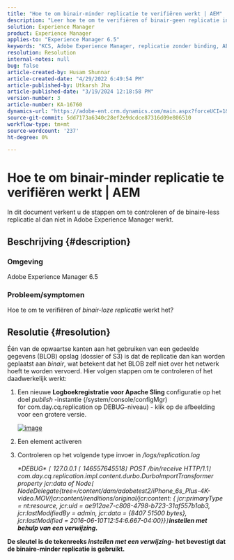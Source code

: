 ```yaml
---
title: "Hoe te om binair-minder replicatie te verifiëren werkt | AEM"
description: "Leer hoe te om te verifiëren of binair-geen replicatie in Adobe Experience Manager werkt of niet."
solution: Experience Manager
product: Experience Manager
applies-to: "Experience Manager 6.5"
keywords: "KCS, Adobe Experience Manager, replicatie zonder binding, AEM"
resolution: Resolution
internal-notes: null
bug: false
article-created-by: Husam Shunnar
article-created-date: "4/29/2022 6:49:54 PM"
article-published-by: Utkarsh Jha
article-published-date: "3/19/2024 12:18:58 PM"
version-number: 3
article-number: KA-16760
dynamics-url: "https://adobe-ent.crm.dynamics.com/main.aspx?forceUCI=1&pagetype=entityrecord&etn=knowledgearticle&id=5df78e22-edc7-ec11-a7b6-0022480a1d64"
source-git-commit: 5dd7173a6340c28ef2e9dcdce87316d09e806510
workflow-type: tm+mt
source-wordcount: '237'
ht-degree: 0%

---
```


# Hoe te om binair-minder replicatie te verifiëren werkt | AEM


In dit document verkent u de stappen om te controleren of de binaire-less replicatie al dan niet in Adobe Experience Manager werkt.

## Beschrijving {#description}


### <b>Omgeving</b>

Adobe Experience Manager 6.5



### <b>Probleem/symptomen</b>

Hoe te om te verifiëren of *binair-loze replicatie* werkt het?


## Resolutie {#resolution}


Één van de opwaartse kanten aan het gebruiken van een gedeelde gegevens (BLOB) opslag (dossier of S3) is dat de replicatie dan kan worden geplaatst aan *binair*, wat betekent dat het BLOB zelf niet over het netwerk hoeft te worden vervoerd. Hier volgen stappen om te controleren of het daadwerkelijk werkt:

1. Een nieuwe <b>Logboekregistratie voor Apache Sling</b> configuratie op het doel *publish* -instantie (/system/console/configMgr) for com.day.cq.replication op DEBUG-niveau) - klik op de afbeelding voor een grotere versie.<br>

   [![image](https://64.media.tumblr.com/7399cc8fc96a1bb17456e9aff2af2999/tumblr_inline_p9j3kgHl8K1r414c2_500.png)](https://href.li/?http://jayan.kandathil.ca/CQ-OPS/aem62/LoggingLogger-Replication.png)
2. Een element activeren


3. Controleren op het volgende type invoer in */logs/replication.log*

   *\*DEBUG\* `[` 127.0.0.1 `[` 146557645518`]`  POST /bin/receive HTTP/1.1`]`  com.day.cq.replication.impl.content.durbo.DurboImportTransformer property jcr:data of Node`[` NodeDelegate{tree=/content/dam/adobetest2/iPhone_6s_Plus-4K-video.MOV/jcr:content/renditions/original/jcr:content: { jcr:primaryType = nt:resource, jcr:uid = ae912ae7-c808-4798-b723-31af557b1ab3, jcr:lastModifiedBy = admin, jcr:data = {8407 51500 bytes}, jcr:lastModified = 2016-06-10T12:54:6.667-04:00}}`]`<b>instellen met behulp van een verwijzing.*


De sleutel is de tekenreeks *instellen met een verwijzing*- het bevestigt dat de binaire-minder replicatie is gebruikt.


